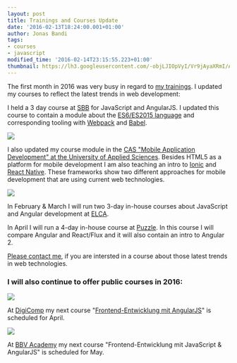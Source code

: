 ```yaml
---
layout: post
title: Trainings and Courses Update
date: '2016-02-13T18:24:00.001+01:00'
author: Jonas Bandi
tags:
- courses
- javascript
modified_time: '2016-02-14T23:15:55.223+01:00'
thumbnail: https://lh3.googleusercontent.com/-objLJIOpVyI/Vr9jAyaXRmI/AAAAAAAADII/RqrLf34B_Dc/s72-c-Ic42/ES6BabelWebPack.png
---
```


The first month in 2016 was very busy in regard to [my trainings](http://www.ivorycode.com/#schulung). I updated my courses to reflect the latest trends in web development:

I  held a 3 day course at [SBB](http://www.sbb.ch/sbb-konzern.html) for JavaScript and AngularJS. I updated this course to contain a module about the [ES6/ES2015 language](http://www.ecma-international.org/ecma-262/6.0/) and corresponding tooling with [Webpack](https://webpack.github.io/) and [Babel](https://babeljs.io/).

<img class="jb-main-img-sm" src="https://lh3.googleusercontent.com/-objLJIOpVyI/Vr9jAyaXRmI/AAAAAAAADII/RqrLf34B_Dc/s1019-Ic42/ES6BabelWebPack.png">

I also updated my course module in the [CAS "Mobile Application Development" at the University of Applied Sciences](http://www.ti.bfh.ch/index.php?id=6375). Besides HTML5 as a platform for mobile development I am also teaching an intro to [Ionic](http://ionicframework.com/) and [React Native](https://facebook.github.io/react-native/). These frameworks show  two different approaches for mobile development that are using current web technologies.

<img class="jb-main-img-sm" src="https://lh3.googleusercontent.com/-JgxJ-AuqfPU/Vr9dHg-atfI/AAAAAAAADHw/Ik9zyQBu_yc/s640-Ic42/IonicReact.png">

In February & March I will run two 3-day in-house courses about JavaScript and Angular development at [ELCA](https://www.elca.ch/).

In April I will run a 4-day in-house course at [Puzzle](https://www.puzzle.ch). In this course I will compare Angular and React/Flux and it will also contain an intro to Angular 2.

[Please contact me](http://www.ivorycode.com/#schulung), if you are intersted in a course about those latest trends in web technologies.

### I will also continue to offer public courses in 2016:

[<img class="jb-main-img-sm" src="http://jonasbandi.net/blog/digi_logo.png">](https://www.digicomp.ch/weiterbildung/softwareentwicklung/web-und-mobile-app-entwicklung/webentwicklung/frontend-entwicklung-mit-angularjs)

At [DigiComp](https://www.digicomp.ch/) my next course "[Frontend-Entwicklung mit AngularJS](https://www.digicomp.ch/weiterbildung/softwareentwicklung/web-und-mobile-app-entwicklung/webentwicklung/frontend-entwicklung-mit-angularjs)" is scheduled for April.

[<img class="jb-main-img-xs" src="https://lh3.googleusercontent.com/p8adWCmDylHoECp3-s_dCRygkCjL6Bl2LYZ1I_tSzdyyH0ySv2dn-tZu57YSJxovLcqoj6HDujPzacPlkPDNpLo3RH2oed_TIwnL2v3-uleBI8-pt8JwVPpnvuPhhXra_3CZFIm8CQiP6q3MEp-wqBDaDL_cdaasaQq-QWOd3L0dVRz5IPKrcmK2kGb1wZ7VLzFAAhjsyLr58Zv0wMgL1_nYnjpuLlgRi5U1naL16rkeTufx8C7DORMspjx-n1daJ3ElAfObjRh6LcMPLHpA3OXg96OHee_2URe3sO7LkOHbT7wFFHMY6Ni7k5PgqlLmPhfM6Iy3FtSKY6MEv-5OGwUIkpORHeSw77m53haa2AkwOEkblVMmpEhEW8DFFbPZu0Rz050tXMVdkQl5rpfyWn0fp4tb9-pEOwuq17YavVMVrYnCFERb_3pxzCCBZcBO2KctTZc93hbc9ik6G5fewf50x7lYlYOgnuE-wQ6bwsjFPJqrEi62GJlWNJcnBPADlRrCk_wuhKWQTKiDaxLv1wNAA5tmMdQvj20U5YW1hrK0DJOjrq07PWnvZF7BSzQgOiIx=w475-h215-no">](https://www.bbv.ch/en/bbv-academy.html)

At [BBV Academy](https://www.bbv.ch/en/bbv-academy.html) my next course "Frontend-Entwicklung mit JavaScript & AngularJS" is scheduled for May.

